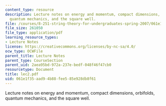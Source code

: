 ```yaml
---
content_type: resource
description: Lecture notes on energy and momentum, compact dimensions, orbifolds,
  quantum mechanics, and the square well.
file: /courses/8-251-string-theory-for-undergraduates-spring-2007/061e1f35aad94b88fee585e928db8f61_lec2.pdf
file_size: 261050
file_type: application/pdf
learning_resource_types:
- Lecture Notes
license: https://creativecommons.org/licenses/by-nc-sa/4.0/
ocw_type: OCWFile
parent_title: Lecture Notes
parent_type: CourseSection
parent_uid: 2aea95bd-972a-237e-bedf-048f46f47cb0
resourcetype: Document
title: lec2.pdf
uid: 061e1f35-aad9-4b88-fee5-85e928db8f61
---
```

Lecture notes on energy and momentum, compact dimensions, orbifolds, quantum mechanics, and the square well.